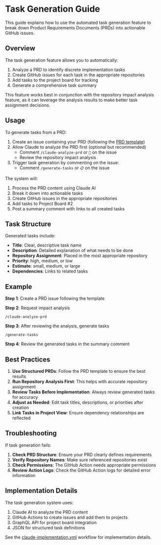 # Task Generation Guide

This guide explains how to use the automated task generation feature to break down Product Requirements Documents (PRDs) into actionable GitHub issues.

## Overview

The task generation feature allows you to automatically:

1. Analyze a PRD to identify discrete implementation tasks
2. Create GitHub issues for each task in the appropriate repositories
3. Add tasks to the project board for tracking
4. Generate a comprehensive task summary

This feature works best in conjunction with the repository impact analysis feature, as it can leverage the analysis results to make better task assignment decisions.

## Usage

To generate tasks from a PRD:

1. Create an issue containing your PRD (following the [PRD template](./templates/PRD_TEMPLATE.md))
2. Allow Claude to analyze the PRD first (optional but recommended)
   - Comment `/claude-analyze-prd` or `🤔` on the issue
   - Review the repository impact analysis
3. Trigger task generation by commenting on the issue:
   - Comment `/generate-tasks` or `📋` on the issue

The system will:
1. Process the PRD content using Claude AI
2. Break it down into actionable tasks
3. Create GitHub issues in the appropriate repositories
4. Add tasks to Project Board #2
5. Post a summary comment with links to all created tasks

## Task Structure

Generated tasks include:

- **Title**: Clear, descriptive task name
- **Description**: Detailed explanation of what needs to be done
- **Repository Assignment**: Placed in the most appropriate repository
- **Priority**: high, medium, or low
- **Estimate**: small, medium, or large
- **Dependencies**: Links to related tasks

## Example

**Step 1**: Create a PRD issue following the template

**Step 2**: Request impact analysis
```
/claude-analyze-prd
```

**Step 3**: After reviewing the analysis, generate tasks
```
/generate-tasks
```

**Step 4**: Review the generated tasks in the summary comment

## Best Practices

1. **Use Structured PRDs**: Follow the PRD template to ensure the best results
2. **Run Repository Analysis First**: This helps with accurate repository assignment
3. **Review Tasks Before Implementation**: Always review generated tasks for accuracy
4. **Adjust as Needed**: Edit task titles, descriptions, or priorities after creation
5. **Link Tasks in Project View**: Ensure dependency relationships are reflected

## Troubleshooting

If task generation fails:

1. **Check PRD Structure**: Ensure your PRD clearly defines requirements
2. **Verify Repository Names**: Make sure referenced repositories exist
3. **Check Permissions**: The GitHub Action needs appropriate permissions
4. **Review Action Logs**: Check the GitHub Action logs for detailed error information

## Implementation Details

The task generation system uses:

1. Claude AI to analyze the PRD content
2. GitHub Actions to create issues and add them to projects
3. GraphQL API for project board integration
4. JSON for structured task definitions

See the [claude-implementation.yml](../.github/workflows/claude-implementation.yml) workflow for implementation details.